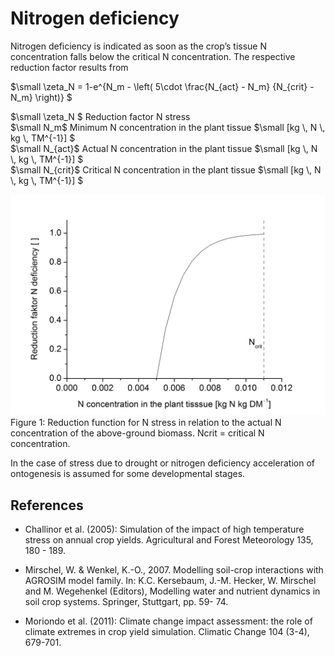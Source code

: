 # Nitrogen deficiency

Nitrogen deficiency is indicated as soon as the crop’s tissue N concentration falls below the critical N concentration. The respective reduction factor results from

$`\small \zeta_N = 1-e^{N_m - \left( 5\cdot \frac{N_{act} - N_m} {N_{crit} - N_m}  \right)} `$

$`\small \zeta_N `$	Reduction factor N stress	 <br>
$`\small N_m`$	Minimum N concentration in the plant tissue	$`\small [kg \, N \, kg \, TM^{-1}] `$<br>
$`\small N_{act}`$	Actual N concentration in the plant tissue	$`\small [kg \, N \, kg \, TM^{-1}] `$<br>
$`\small N_{crit}`$	Critical N concentration in the plant tissue	$`\small [kg \, N \, kg \, TM^{-1}] `$<br>

![](../images/crop_processes/monica_stress_fig.1.png)<br>
Figure 1: Reduction function for N stress in relation to the actual N concentration of the above-ground biomass. Ncrit = critical N concentration.

In the case of stress due to drought or nitrogen deficiency acceleration of ontogenesis is assumed for some developmental stages.

## References

* Challinor et al. (2005): Simulation of the impact of high temperature stress on annual crop yields. Agricultural and Forest Meteorology 135, 180 - 189.

* Mirschel, W. & Wenkel, K.-O., 2007. Modelling soil-crop interactions with AGROSIM model family. In: K.C. Kersebaum, J.-M. Hecker, W. Mirschel and M. Wegehenkel (Editors), Modelling water and nutrient dynamics in soil crop systems. Springer, Stuttgart, pp. 59- 74.

* Moriondo et al. (2011): Climate change impact assessment: the role of climate extremes in crop yield simulation. Climatic Change 104 (3-4), 679-701.
